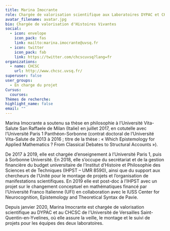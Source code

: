 ```yaml
---
title: Marina Imocrante
role: Chargée de valorisation scientifique aux Laboratoires DYPAC et CHCSC
avatar_filename: avatar.jpg
bio: Chargée de valorisation d'Histoires Vivantes
social:
  - icon: envelope
    icon_pack: fas
    link: mailto:marina.imocrante@uvsq.fr
  - icon: twitter
    icon_pack: fab
    link: https://twitter.com/chcscuvsq?lang=fr
organizations:
  - name: CHCSC
    url: http://www.chcsc.uvsq.fr/
superuser: false
user_groups:
  - En charge du projet
Cursus:
  courses:
Thèmes de recherche:
highlight_name: false
email: ""
---
```

Marina Imocrante a soutenu sa thèse en philosophie à l’Université Vita-Salute San Raffaele de Milan (Italie) en juillet 2017, en cotutelle avec l’Université Paris 1 Panthéon-Sorbonne (contrat doctoral de l’Université Vita-Salute de 2013 à 2016 ; titre de la thèse : « Which Epistemology for Applied Mathematics ? From Classical Debates to Structural Accounts »). 

De 2017 à 2019, elle est chargée d’enseignement à l’Université Paris 1, puis à Sorbonne Université. En 2018, elle s’occupe du secrétariat et de la gestion financière du budget universitaire de l’Institut d’Histoire et Philosophie des Sciences et de Techniques (IHPST – UMR 8590), ainsi que du support aux chercheurs de l’Unité pour le montage de projets et l’organisation de manifestations scientifiques. En 2019 elle est post-doc à l’IHPST avec un projet sur le changement conceptuel en mathématiques financé par l’Université Franco Italienne (UFI) en collaboration avec le IUSS Center for Neurocognition, Epistemology and Theoretical Syntax de Pavie. 

Depuis janvier 2020, Marina Imocrante est chargée de valorisation scientifique au DYPAC et au CHCSC de l’Université de Versailles Saint-Quentin-en-Yvelines, où elle assure la veille, le montage et le suivi de projets pour les équipes des deux laboratoires.
